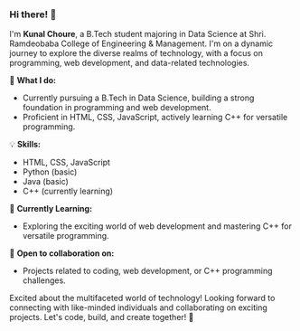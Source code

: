 ### Hi there! 👋

I'm **Kunal Choure**, a B.Tech student majoring in Data Science at Shri. Ramdeobaba College of Engineering & Management. I'm on a dynamic journey to explore the diverse realms of technology, with a focus on programming, web development, and data-related technologies.

🚀 **What I do:**
- Currently pursuing a B.Tech in Data Science, building a strong foundation in programming and web development.
- Proficient in HTML, CSS, JavaScript, actively learning C++ for versatile programming.

💡 **Skills:**
- HTML, CSS, JavaScript
- Python (basic)
- Java (basic)
- C++ (currently learning)

🌱 **Currently Learning:**
- Exploring the exciting world of web development and mastering C++ for versatile programming.

👯 **Open to collaboration on:**
- Projects related to coding, web development, or C++ programming challenges.


Excited about the multifaceted world of technology! Looking forward to connecting with like-minded individuals and collaborating on exciting projects. Let's code, build, and create together! 🌟

